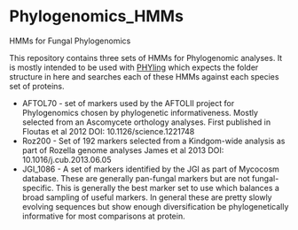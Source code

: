# Phylogenomics_HMMs
HMMs for Fungal Phylogenomics

This repository contains three sets of HMMs for Phylogenomic analyses. It is mostly intended to be used with [PHYling](https://github.com/stajichlab/PHYling_unified) which expects the folder structure in here and searches each of these HMMs against each species set of proteins.  

* AFTOL70 - set of markers used by the AFTOLII project for Phylogenomics chosen by phylogenetic informativeness. Mostly selected from an Ascomycete orthology analyses. First published in Floutas et al 2012 DOI: 10.1126/science.1221748
* Roz200 - Set of 192 markers selected from a Kindgom-wide analysis as part of Rozella genome analyses James et al 2013 DOI: 10.1016/j.cub.2013.06.05
* JGI_1086 - A set of markers identified by the JGI as part of Mycocosm database. These are generally pan-fungal markers but are not fungal-specific. This is generally the best marker set to use which balances a broad sampling of useful markers. In general these are pretty slowly evolving sequences but show enough diversification be phylogenetically informative for most comparisons at protein. 
